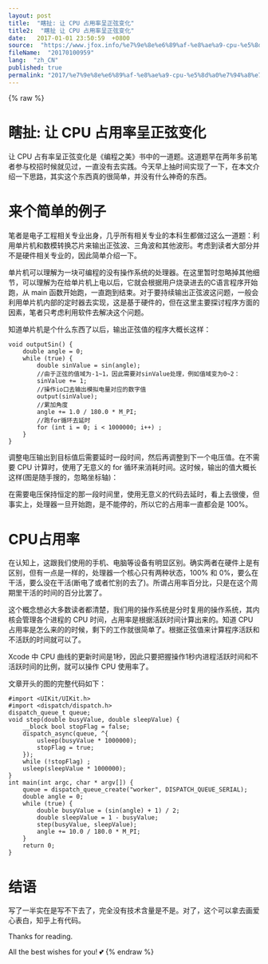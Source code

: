 ```yaml
---
layout: post
title:  "瞎扯: 让 CPU 占用率呈正弦变化"
title2:  "瞎扯 让 CPU 占用率呈正弦变化"
date:   2017-01-01 23:50:59  +0800
source:  "https://www.jfox.info/%e7%9e%8e%e6%89%af-%e8%ae%a9-cpu-%e5%8d%a0%e7%94%a8%e7%8e%87%e5%91%88%e6%ad%a3%e5%bc%a6%e5%8f%98%e5%8c%96.html"
fileName:  "20170100959"
lang:  "zh_CN"
published: true
permalink: "2017/%e7%9e%8e%e6%89%af-%e8%ae%a9-cpu-%e5%8d%a0%e7%94%a8%e7%8e%87%e5%91%88%e6%ad%a3%e5%bc%a6%e5%8f%98%e5%8c%96.html"
---
```

{% raw %}
# 瞎扯: 让 CPU 占用率呈正弦变化 


让 CPU 占有率呈正弦变化是《编程之美》书中的一道题。这道题早在两年多前笔者参与校招时候就见过，一直没有去实践。今天早上抽时间实现了一下，在本文介绍一下思路，其实这个东西真的很简单，并没有什么神奇的东西。

# 来个简单的例子

笔者是电子工程相关专业出身，几乎所有相关专业的本科生都做过这么一道题：利用单片机和数模转换芯片来输出正弦波、三角波和其他波形。考虑到读者大部分并不是硬件相关专业的，因此简单介绍一下。

单片机可以理解为一块可编程的没有操作系统的处理器。在这里暂时忽略掉其他细节，可以理解为在给单片机上电以后，它就会根据用户烧录进去的C语言程序开始跑，从 main 函数开始跑，一直跑到结束。对于要持续输出正弦波这问题，一般会利用单片机内部的定时器去实现，这是基于硬件的，但在这里主要探讨程序方面的因素，笔者只考虑利用软件去解决这个问题。

知道单片机是个什么东西了以后，输出正弦值的程序大概长这样：

    void outputSin() {
        double angle = 0;
        while (true) {
            double sinValue = sin(angle);
            //由于正弦的值域为-1~1，因此需要对sinValue处理，例如值域变为0~2：
            sinValue += 1;
            //操作io口去输出模拟电量对应的数字值
            output(sinValue);
            //累加角度
            angle += 1.0 / 180.0 * M_PI;
            //跑for循环去延时
            for (int i = 0; i < 1000000; i++) ;
        }
    }

调整电压输出到目标值后需要延时一段时间，然后再调整到下一个电压值。在不需要 CPU 计算时，使用了无意义的 for 循环来消耗时间。这时候，输出的值大概长这样(图是随手搜的，忽略坐标轴)：

在需要电压保持恒定的那一段时间里，使用无意义的代码去延时，看上去很傻，但事实上，处理器一旦开始跑，是不能停的，所以它的占用率一直都会是 100%。

# CPU占用率

在认知上，这跟我们使用的手机、电脑等设备有明显区别。确实两者在硬件上是有区别，但有一点是一样的，处理器一个核心只有两种状态，100% 和 0%，要么在干活，要么没在干活(断电了或者忙别的去了)。所谓占用率百分比，只是在这个周期里干活的时间的百分比罢了。

这个概念想必大多数读者都清楚，我们用的操作系统是分时复用的操作系统，其内核会管理各个进程的 CPU 时间，占用率是根据活跃时间计算出来的。知道 CPU 占用率是怎么来的的时候，剩下的工作就很简单了。根据正弦值来计算程序活跃和不活跃的时间就可以了。

Xcode 中 CPU 曲线的更新时间是1秒，因此只要把握操作1秒内进程活跃时间和不活跃时间的比例，就可以操作 CPU 使用率了。

文章开头的图的完整代码如下：

    #import <UIKit/UIKit.h>
    #import <dispatch/dispatch.h>
    dispatch_queue_t queue;
    void step(double busyValue, double sleepValue) {
        __block bool stopFlag = false;
        dispatch_async(queue, ^{
            usleep(busyValue * 1000000);
            stopFlag = true;
        });
        while (!stopFlag) ;
        usleep(sleepValue * 1000000);
    }
    int main(int argc, char * argv[]) {
        queue = dispatch_queue_create("worker", DISPATCH_QUEUE_SERIAL);
        double angle = 0;
        while (true) {
            double busyValue = (sin(angle) + 1) / 2;
            double sleepValue = 1 - busyValue;
            step(busyValue, sleepValue);
            angle += 10.0 / 180.0 * M_PI;
        }
        return 0;
    }

# 结语

写了一半实在是写不下去了，完全没有技术含量是不是。对了，这个可以拿去画爱心表白，知乎上有代码。

Thanks for reading.

All the best wishes for you! 💕
{% endraw %}

